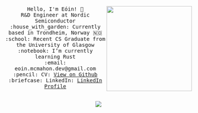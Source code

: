 <p align="center">
  <br>
  <br>
 
  <img align='right' src="https://media.giphy.com/media/M9gbBd9nbDrOTu1Mqx/giphy.gif" width="230">
  
  <samp>
    Hello, I'm Eóin! 👋<br>
    R&D Engineer at Nordic Semiconductor<br>
    :house_with_garden: Currently based in Trondheim, Norway 🇳🇴<br>
    :school: Recent CS Graduate from the University of Glasgow<br>
    :notebook: I’m currently learning Rust <br>
    :email:	eoin.mcmahon.dev@gmail.com <br>
    :pencil: CV: <a href="https://github.com/Eoin-McMahon/Eoin-McMahon/blob/master/Eoin_McMahon_s_CV-2.pdf">View on Github</a> <br>
    :briefcase: LinkedIn:  <a href="https://www.linkedin.com/in/eoin-mcmahon478/">LinkedIn Profile</a> <br><br><br>
    </samp>
  <img align='center' src="https://github-readme-stats.vercel.app/api?username=Eoin-McMahon">
</p>
